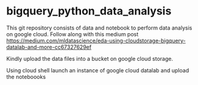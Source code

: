# bigquery_python_data_analysis


This git repository consists of data and notebook to perform data analysis on google cloud. Follow along with this medium post
https://medium.com/mldatascience/eda-using-cloudstorage-bigquery-datalab-and-more-cc67327629ef

Kindly upload the data files into a bucket on google cloud storage.

Using cloud shell launch an instance of google cloud datalab and upload the noteboooks
